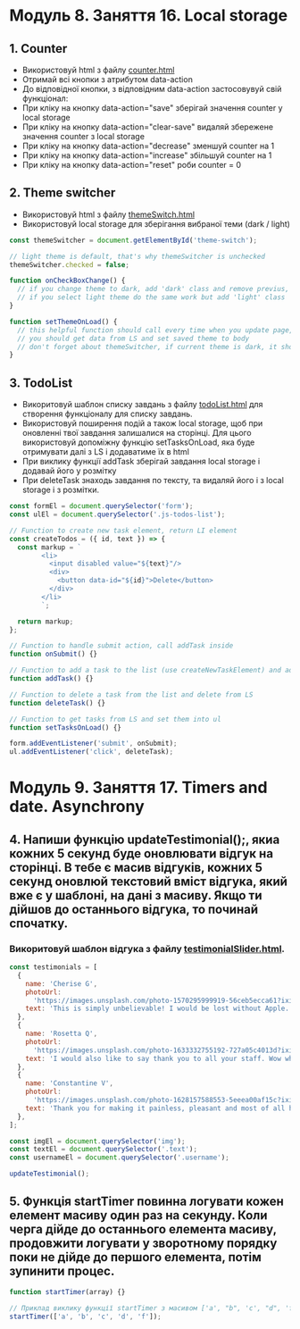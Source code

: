 # Модуль 8. Заняття 16. Local storage

## 1. Counter

- Використовуй html з файлу [counter.html](./counter.html)
- Отримай всі кнопки з атрибутом data-action
- До відповідної кнопки, з відповідним data-action застосовувуй свій функціонал:
- При кліку на кнопку data-action="save" зберігай значення counter у local storage
- При кліку на кнопку data-action="clear-save" видаляй збережене значення counter з local storage
- При кліку на кнопку data-action="decrease" зменшуй counter на 1
- При кліку на кнопку data-action="increase" збільшуй counter на 1
- При кліку на кнопку data-action="reset" роби counter = 0

## 2. Theme switcher

- Використовуй html з файлу [themeSwitch.html](./themeSwitch.html)
- Використовуй local storage для зберігання вибраної теми (dark / light)

```js
const themeSwitcher = document.getElementById('theme-switch');

// light theme is default, that's why themeSwitcher is unchecked
themeSwitcher.checked = false;

function onCheckBoxChange() {
  // if you change theme to dark, add 'dark' class and remove previus, add this change to local storage
  // if you select light theme do the same work but add 'light' class
}

function setThemeOnLoad() {
  // this helpful function should call every time when you update page, to check what theme was seted to local storage
  // you should get data from LS and set saved theme to body
  // don't forget about themeSwitcher, if current theme is dark, it should be checked
}
```

## 3. TodoList

- Викоритовуй шаблон списку завдань з файлу [todoList.html](./todolist.html) для створення функціоналу для списку завдань.
- Використовуй поширення подій а також local storage, щоб при оновленні твої завдання залишалися на сторінці. Для цього використовуй допоміжну функцію setTasksOnLoad, яка буде отримувати далі з LS і додаватиме їх в html
- При виклику функції addTask зберігай завдання local storage і додавай його у розмітку
- При deleteTask знаходь завдання по тексту, та видаляй його і з local storage і з розмітки.

```js
const formEl = document.querySelector('form');
const ulEl = document.querySelector('.js-todos-list');

// Function to create new task element, return LI element
const createTodos = ({ id, text }) => {
  const markup = `
        <li>
          <input disabled value="${text}"/>
          <div>
            <button data-id="${id}">Delete</button>
          </div>
        </li>
        `;

  return markup;
};

// Function to handle submit action, call addTask inside
function onSubmit() {}

// Function to add a task to the list (use createNewTaskElement) and add to LS
function addTask() {}

// Function to delete a task from the list and delete from LS
function deleteTask() {}

// Function to get tasks from LS and set them into ul
function setTasksOnLoad() {}

form.addEventListener('submit', onSubmit);
ul.addEventListener('click', deleteTask);
```

# Модуль 9. Заняття 17. Timers and date. Asynchrony

## 4. Напиши функцію updateTestimonial();, якиа кожних 5 секунд буде оновлювати відгук на сторінці. В тебе є масив відгуків, кожних 5 секунд оновлюй текстовий вміст відгука, який вже є у шаблоні, на дані з масиву. Якщо ти дійшов до останнього відгука, то починай спочатку.

### Викоритовуй шаблон відгука з файлу [testimonialSlider.html](./testimonialSlider.html).

```js
const testimonials = [
  {
    name: 'Cherise G',
    photoUrl:
      'https://images.unsplash.com/photo-1570295999919-56ceb5ecca61?ixid=MnwxMjA3fDB8MHxwaG90by1wYWdlfHx8fGVufDB8fHx8&ixlib=rb-1.2.1&auto=format&fit=crop&w=880&q=80',
    text: 'This is simply unbelievable! I would be lost without Apple. The very best. Not able to tell you how happy I am with Apple.',
  },
  {
    name: 'Rosetta Q',
    photoUrl:
      'https://images.unsplash.com/photo-1633332755192-727a05c4013d?ixid=MnwxMjA3fDB8MHxwaG90by1wYWdlfHx8fGVufDB8fHx8&ixlib=rb-1.2.1&auto=format&fit=crop&w=880&q=80',
    text: 'I would also like to say thank you to all your staff. Wow what great service, I love it! Apple impressed me on multiple levels.',
  },
  {
    name: 'Constantine V',
    photoUrl:
      'https://images.unsplash.com/photo-1628157588553-5eeea00af15c?ixid=MnwxMjA3fDB8MHxwaG90by1wYWdlfHx8fGVufDB8fHx8&ixlib=rb-1.2.1&auto=format&fit=crop&w=880&q=80',
    text: 'Thank you for making it painless, pleasant and most of all hassle free! I wish I would have thought of it first. The very best.',
  },
];

const imgEl = document.querySelector('img');
const textEl = document.querySelector('.text');
const usernameEl = document.querySelector('.username');

updateTestimonial();
```

## 5. Функція startTimer повинна логувати кожен елемент масиву один раз на секунду. Коли черга дійде до останнього елемента масиву, продовжити логувати у зворотному порядку поки не дійде до першого елемента, потім зупинити процес.

```js
function startTimer(array) {}

// Приклад виклику функції startTimer з масивом ['a', "b", 'c', "d", 'f']
startTimer(['a', 'b', 'c', 'd', 'f']);
```
